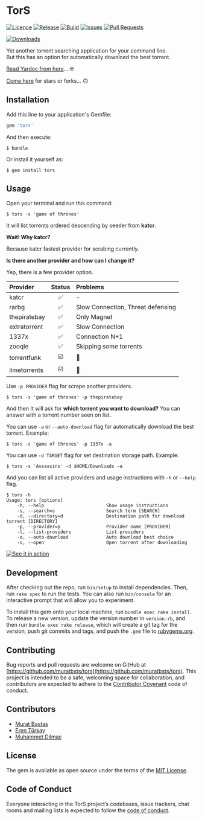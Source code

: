 # TorS

[![Licence](https://img.shields.io/github/license/muratbsts/tors.svg)](https://github.com/muratbsts/tors/blob/master/LICENCE)
[![Release](https://img.shields.io/github/release/muratbsts/tors.svg)](https://github.com/muratbsts/tors/releases)
[![Build](https://travis-ci.org/muratbsts/tors.svg?branch=master)](https://travis-ci.org/muratbsts/tors)
[![Issues](https://img.shields.io/github/issues/muratbsts/tors.svg)](https://github.com/muratbsts/tors/issues)
[![Pull Requests](https://img.shields.io/github/issues-pr/muratbsts/tors.svg)](https://github.com/muratbsts/tors/pulls)

[![Downloads](https://img.shields.io/gem/dt/tors.svg)](https://rubygems.org/gems/tors)

Yet another torrent searching application for your command line.    
But this has an option for automatically download the best torrent.

[Read Yardoc from here](http://muratbt.com/tors/doc)... 🤓

[Come here](https://github.com/muratbsts/tors) for stars or forks... 🙃 

## Installation

Add this line to your application's Gemfile:

```ruby
gem 'tors'
```

And then execute:

    $ bundle

Or install it yourself as:

    $ gem install tors

## Usage

Open your terminal and run this command:

    $ tors -s 'game of thrones'

It will list torrents ordered descending by seeder from **katcr**.

**Wait! Why katcr?**

Because katcr fastest provider for scrabing currently.

**Is there another provider and how can I change it?**

Yep, there is a few provider option.

| Provider          | Status | Problems |
|:------------------|:------:|:---------|
| katcr             | ✅     | -        |
| rarbg             | ✅     | Slow Connection, Threat defensing |
| thepiratebay      | ✅     | Only Magnet      |
| extratorrent      | ✅     | Slow Connection      |
| 1337x             | ✅     | Connection N+1 |
| zooqle            | ✅     | Skipping some torrents          |
| torrentfunk       | ☑️     | 🙈        |
| limetorrents      | ☑️     | 🙈        |

Use `-p PROVIDER` flag for scrape another providers.

    $ tors -s 'game of thrones' -p thepiratebay

And then It will ask for **which torrent you want to download?** You can answer with a torrent number seen on list.

You can use `-a` or `--auto-download` flag for automatically download the best torrent. Example:

    $ tors -s 'game of thrones' -p 1337x -a

You can use `-d TARGET` flag for set destination storage path. Example:

    $ tors -s 'Assassins' -d $HOME/Downloads -a

And you can list all active providers and usage instructions with `-h` or `--help` flag.

    $ tors -h
    Usage: tors [options]
        -h, --help                       Show usage instructions
        -s, --search=s                   Search term [SEARCH]
        -d, --directory=d                Destination path for download torrent [DIRECTORY]
        -p, --provider=p                 Provider name [PROVIDER]
        -l, --list-providers             List providers
        -a, --auto-download              Auto download best choice
        -o, --open                       Open torrent after downloading



[![See it in action](https://asciinema.org/a/No1Zdfk3gYoCYdGb2XUdFaUyS.png)](https://asciinema.org/a/No1Zdfk3gYoCYdGb2XUdFaUyS)

## Development

After checking out the repo, run `bin/setup` to install dependencies. Then, run `rake spec` to run the tests. You can also run `bin/console` for an interactive prompt that will allow you to experiment.

To install this gem onto your local machine, run `bundle exec rake install`. To release a new version, update the version number in `version.rb`, and then run `bundle exec rake release`, which will create a git tag for the version, push git commits and tags, and push the `.gem` file to [rubygems.org](https://rubygems.org).

## Contributing

Bug reports and pull requests are welcome on GitHub at [https://github.com/muratbsts/tors](https://github.com/muratbsts/tors). This project is intended to be a safe, welcoming space for collaboration, and contributors are expected to adhere to the [Contributor Covenant](http://contributor-covenant.org) code of conduct.

## Contributors

- [Murat Bastas](https://github.com/muratbsts)
- [Eren Türkay](https://github.com/eren)
- [Muhammet Dilmaç](https://github.com/muhammetdilmac)

## License

The gem is available as open source under the terms of the [MIT License](http://opensource.org/licenses/MIT).

## Code of Conduct

Everyone interacting in the TorS project’s codebases, issue trackers, chat rooms and mailing lists is expected to follow the [code of conduct](https://github.com/muratbsts/tors/blob/master/CODE_OF_CONDUCT.md).
